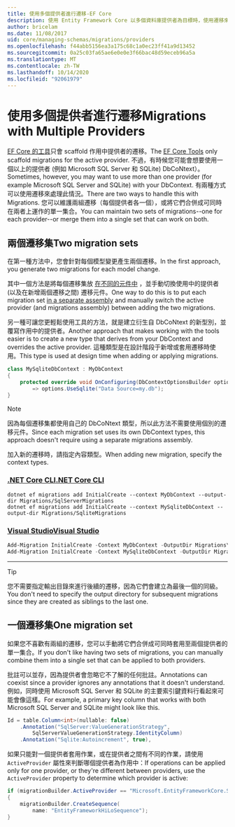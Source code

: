 ```yaml
---
title: 使用多個提供者進行遷移-EF Core
description: 使用 Entity Framework Core 以多個資料庫提供者為目標時，使用遷移來管理資料庫架構
author: bricelam
ms.date: 11/08/2017
uid: core/managing-schemas/migrations/providers
ms.openlocfilehash: f44abb5156ea3a175c68c1a0ec23ff41a9d13452
ms.sourcegitcommit: 0a25c03fa65ae6e0e0e3f66bac48d59eceb96a5a
ms.translationtype: MT
ms.contentlocale: zh-TW
ms.lasthandoff: 10/14/2020
ms.locfileid: "92061979"
---
```

# <a name="migrations-with-multiple-providers"></a><span data-ttu-id="d5706-103">使用多個提供者進行遷移</span><span class="sxs-lookup"><span data-stu-id="d5706-103">Migrations with Multiple Providers</span></span>

<span data-ttu-id="d5706-104">[EF Core 的工具][1]只會 scaffold 作用中提供者的遷移。</span><span class="sxs-lookup"><span data-stu-id="d5706-104">The [EF Core Tools][1] only scaffold migrations for the active provider.</span></span> <span data-ttu-id="d5706-105">不過，有時候您可能會想要使用一個以上的提供者 (例如 Microsoft SQL Server 和 SQLite) DbCoNtext）。</span><span class="sxs-lookup"><span data-stu-id="d5706-105">Sometimes, however, you may want to use more than one provider (for example Microsoft SQL Server and SQLite) with your DbContext.</span></span> <span data-ttu-id="d5706-106">有兩種方式可以使用遷移來處理此情況。</span><span class="sxs-lookup"><span data-stu-id="d5706-106">There are two ways to handle this with Migrations.</span></span> <span data-ttu-id="d5706-107">您可以維護兩組遷移（每個提供者各一個），或將它們合併成可同時在兩者上運作的單一集合。</span><span class="sxs-lookup"><span data-stu-id="d5706-107">You can maintain two sets of migrations--one for each provider--or merge them into a single set that can work on both.</span></span>

## <a name="two-migration-sets"></a><span data-ttu-id="d5706-108">兩個遷移集</span><span class="sxs-lookup"><span data-stu-id="d5706-108">Two migration sets</span></span>

<span data-ttu-id="d5706-109">在第一種方法中，您會針對每個模型變更產生兩個遷移。</span><span class="sxs-lookup"><span data-stu-id="d5706-109">In the first approach, you generate two migrations for each model change.</span></span>

<span data-ttu-id="d5706-110">其中一個方法是將每個遷移集放 [在不同的元件中][2] ，並手動切換使用中的提供者 (以及在新增兩個遷移之間) 遷移元件。</span><span class="sxs-lookup"><span data-stu-id="d5706-110">One way to do this is to put each migration set [in a separate assembly][2] and manually switch the active provider (and migrations assembly) between adding the two migrations.</span></span>

<span data-ttu-id="d5706-111">另一種可讓您更輕鬆使用工具的方法，就是建立衍生自 DbCoNtext 的新型別，並覆寫作用中的提供者。</span><span class="sxs-lookup"><span data-stu-id="d5706-111">Another approach that makes working with the tools easier is to create a new type that derives from your DbContext and overrides the active provider.</span></span> <span data-ttu-id="d5706-112">這種類型是在設計階段于新增或套用遷移時使用。</span><span class="sxs-lookup"><span data-stu-id="d5706-112">This type is used at design time when adding or applying migrations.</span></span>

```csharp
class MySqliteDbContext : MyDbContext
{
    protected override void OnConfiguring(DbContextOptionsBuilder options)
        => options.UseSqlite("Data Source=my.db");
}
```

> [!NOTE]
> <span data-ttu-id="d5706-113">因為每個遷移集都使用自己的 DbCoNtext 類型，所以此方法不需要使用個別的遷移元件。</span><span class="sxs-lookup"><span data-stu-id="d5706-113">Since each migration set uses its own DbContext types, this approach doesn't require using a separate migrations assembly.</span></span>

<span data-ttu-id="d5706-114">加入新的遷移時，請指定內容類型。</span><span class="sxs-lookup"><span data-stu-id="d5706-114">When adding new migration, specify the context types.</span></span>

### <a name="net-core-cli"></a>[<span data-ttu-id="d5706-115">.NET Core CLI</span><span class="sxs-lookup"><span data-stu-id="d5706-115">.NET Core CLI</span></span>](#tab/dotnet-core-cli)

```dotnetcli
dotnet ef migrations add InitialCreate --context MyDbContext --output-dir Migrations/SqlServerMigrations
dotnet ef migrations add InitialCreate --context MySqliteDbContext --output-dir Migrations/SqliteMigrations
```

### <a name="visual-studio"></a>[<span data-ttu-id="d5706-116">Visual Studio</span><span class="sxs-lookup"><span data-stu-id="d5706-116">Visual Studio</span></span>](#tab/vs)

```powershell
Add-Migration InitialCreate -Context MyDbContext -OutputDir Migrations\SqlServerMigrations
Add-Migration InitialCreate -Context MySqliteDbContext -OutputDir Migrations\SqliteMigrations
```

***

> [!TIP]
> <span data-ttu-id="d5706-117">您不需要指定輸出目錄來進行後續的遷移，因為它們會建立為最後一個的同級。</span><span class="sxs-lookup"><span data-stu-id="d5706-117">You don't need to specify the output directory for subsequent migrations since they are created as siblings to the last one.</span></span>

## <a name="one-migration-set"></a><span data-ttu-id="d5706-118">一個遷移集</span><span class="sxs-lookup"><span data-stu-id="d5706-118">One migration set</span></span>

<span data-ttu-id="d5706-119">如果您不喜歡有兩組的遷移，您可以手動將它們合併成可同時套用至兩個提供者的單一集合。</span><span class="sxs-lookup"><span data-stu-id="d5706-119">If you don't like having two sets of migrations, you can manually combine them into a single set that can be applied to both providers.</span></span>

<span data-ttu-id="d5706-120">批註可以並存，因為提供者會忽略它不了解的任何批註。</span><span class="sxs-lookup"><span data-stu-id="d5706-120">Annotations can coexist since a provider ignores any annotations that it doesn't understand.</span></span> <span data-ttu-id="d5706-121">例如，同時使用 Microsoft SQL Server 和 SQLite 的主要索引鍵資料行看起來可能會像這樣。</span><span class="sxs-lookup"><span data-stu-id="d5706-121">For example, a primary key column that works with both Microsoft SQL Server and SQLite might look like this.</span></span>

```csharp
Id = table.Column<int>(nullable: false)
    .Annotation("SqlServer:ValueGenerationStrategy",
        SqlServerValueGenerationStrategy.IdentityColumn)
    .Annotation("Sqlite:Autoincrement", true),
```

<span data-ttu-id="d5706-122">如果只能對一個提供者套用作業，或在提供者之間有不同的作業，請使用 `ActiveProvider` 屬性來判斷哪個提供者為作用中：</span><span class="sxs-lookup"><span data-stu-id="d5706-122">If operations can be applied only for one provider, or they're different between providers, use the `ActiveProvider` property to determine which provider is active:</span></span>

```csharp
if (migrationBuilder.ActiveProvider == "Microsoft.EntityFrameworkCore.SqlServer")
{
    migrationBuilder.CreateSequence(
        name: "EntityFrameworkHiLoSequence");
}
```

  [1]: xref:core/miscellaneous/cli/index
  [2]: xref:core/managing-schemas/migrations/projects
